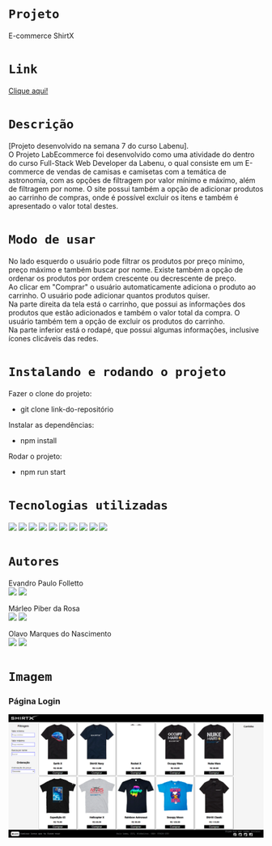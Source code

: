 # `Projeto`
E-commerce ShirtX

# `Link`
[Clique aqui!](https://shirtx-alves.surge.sh/)

# `Descrição`
[Projeto desenvolvido na semana 7 do curso Labenu]. </br>
O Projeto LabEcommerce foi desenvolvido como uma atividade do dentro do curso Full-Stack Web Developer da Labenu, o qual consiste em um E-commerce de vendas de camisas e camisetas com a temática de astronomia, com as opções de filtragem por valor mínimo e máximo, além de filtragem por nome. O site possui também a opção de adicionar produtos ao carrinho de compras, onde é possível excluir os itens e também é apresentado o valor total destes.

# `Modo de usar`
No lado esquerdo o usuário pode filtrar os produtos por preço mínimo, preço máximo e também buscar por nome. Existe também a opção de ordenar os produtos por ordem crescente ou decrescente de preço.
</br>
Ao clicar em "Comprar" o usuário automaticamente adiciona o produto ao carrinho. O usuário pode adicionar quantos produtos quiser.
</br>
Na parte direita da tela está o carrinho, que possui as informações dos produtos que estão adicionados e também o valor total da compra. O usuário também tem a opção de excluir os produtos do carrinho.
</br>
Na parte inferior está o rodapé, que possui algumas informações, inclusive ícones clicáveis das redes.

# `Instalando e rodando o projeto`
Fazer o clone do projeto:
- git clone link-do-repositório

Instalar as dependências:
- npm install

Rodar o projeto:
- npm run start

# `Tecnologias utilizadas`
<div>
<img src="https://img.shields.io/badge/Visual_Studio_Code-0078D4?style=for-the-badge&logo=visual%20studio%20code&logoColor=white">
<img src="https://img.shields.io/badge/JavaScript-F7DF1E?style=for-the-badge&logo=javascript&logoColor=black">
<img src="https://img.shields.io/badge/React-20232A?style=for-the-badge&logo=react&logoColor=61DAFB">
<img src="https://img.shields.io/badge/HTML5-E34F26?style=for-the-badge&logo=html5&logoColor=white">
<img src="https://img.shields.io/badge/CSS-239120?&style=for-the-badge&logo=css3&logoColor=white">
<img src="https://img.shields.io/badge/styled--components-DB7093?style=for-the-badge&logo=styled-components&logoColor=white">
<img src="https://img.shields.io/badge/GIT-E44C30?style=for-the-badge&logo=git&logoColor=white">
<img src="https://img.shields.io/badge/GitHub-100000?style=for-the-badge&logo=github&logoColor=white">
<img src="https://img.shields.io/badge/Markdown-000000?style=for-the-badge&logo=markdown&logoColor=white">
<img src="https://img.shields.io/badge/Slack-4A154B?style=for-the-badge&logo=slack&logoColor=white">
</div>

# `Autores`

Evandro Paulo Folletto
</br>
<a href="https://www.linkedin.com/in/evandrofolletto/"><img src="https://img.shields.io/badge/LinkedIn-0077B5?style=for-the-badge&logo=linkedin&logoColor=white"></a> <a href="https://github.com/epfolletto"><img src="https://img.shields.io/badge/GitHub-100000?style=for-the-badge&logo=github&logoColor=white"></a> 
</br>

Márleo Piber da Rosa
</br>
<a href="https://www.linkedin.com/in/marleopiber/"><img src="https://img.shields.io/badge/LinkedIn-0077B5?style=for-the-badge&logo=linkedin&logoColor=white"></a> <a href="https://github.com/Joserobinaldo"><img src="https://img.shields.io/badge/GitHub-100000?style=for-the-badge&logo=github&logoColor=white"></a>
</br>

Olavo Marques do Nascimento
</br>
<a href="https://www.linkedin.com/in/olavo-marques-6421ab123/"><img src="https://img.shields.io/badge/LinkedIn-0077B5?style=for-the-badge&logo=linkedin&logoColor=white"></a> <a href="https://github.com/Olavo-marques"><img src="https://img.shields.io/badge/GitHub-100000?style=for-the-badge&logo=github&logoColor=white"></a>

# `Imagem`
### Página Login
<img src="./src/components/img/Site_3.png"/>
